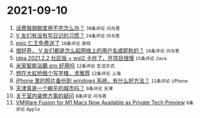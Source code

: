 # 2021-09-10

1. [话费报销额度用不完怎么办？](https://www.v2ex.com/t/800968) `30条评论` `问与答`
1. [V 友们有没有写日记的习惯？](https://www.v2ex.com/t/800970) `24条评论` `问与答`
1. [epic 仁王免费送了](https://www.v2ex.com/t/800964) `18条评论` `游戏`
1. [很好奇， V 友们都是怎么起网络上的用户名或昵称的？](https://www.v2ex.com/t/800979) `16条评论` `问与答`
1. [idea 2021.2.2 社区版 + wsl2 卡炸了，开项目很慢](https://www.v2ex.com/t/800977) `15条评论` `Java`
1. [米家智能浴霸 pro 好用吗](https://www.v2ex.com/t/800969) `12条评论` `生活方式`
1. [想在大虹桥租个写字楼，求推荐](https://www.v2ex.com/t/800966) `12条评论` `上海`
1. [iPhone 里的照片备份到 windows 系统，有什么好方法？](https://www.v2ex.com/t/800965) `11条评论` `iPhone`
1. [天津真是一个躺平的城市吗？](https://www.v2ex.com/t/800973) `9条评论` `天津`
1. [关于室内装修方案的疑问](https://www.v2ex.com/t/800971) `8条评论` `问与答`
1. [VMWare Fusion for M1 Macs Now Available as Private Tech Preview](https://www.v2ex.com/t/800975) `6条评论` `Apple`
